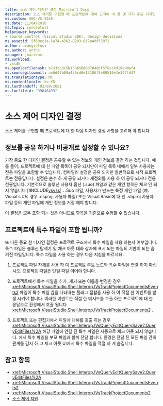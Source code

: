 ```yaml
---
title: 소스 제어 디자인 결정 Microsoft Docs
description: 소스 제어를 구현할 때 프로젝트에 대해 고려해 야 할 몇 가지 주요 디자인 결정에 대해 알아봅니다.
ms.custom: SEO-VS-2020
ms.date: 11/04/2016
ms.topic: conceptual
helpviewer_keywords:
- source control [Visual Studio SDK], design decisions
ms.assetid: 5f60ec1a-5a74-4362-8293-817a4dd73872
author: acangialosi
ms.author: anthc
manager: jmartens
ms.workload:
- vssdk
ms.openlocfilehash: b7335e3c5b15365680d70486f5f8ec8d19e90af4
ms.sourcegitcommit: ae6d47b09a439cd0e13180f5e89510e3e347fd47
ms.translationtype: MT
ms.contentlocale: ko-KR
ms.lasthandoff: 02/08/2021
ms.locfileid: "99846493"
---
```

# <a name="source-control-design-decisions"></a>소스 제어 디자인 결정
소스 제어를 구현할 때 프로젝트에 대 한 다음 디자인 결정 사항을 고려해 야 합니다.

## <a name="will-information-be-shared-or-private"></a>정보를 공유 하거나 비공개로 설정할 수 있나요?
 가장 중요 한 디자인 결정은 공유할 수 있는 정보와 개인 정보를 결정 하는 것입니다. 예를 들어, 프로젝트에 대 한 파일 목록이 공유 되지만이 파일 목록 내에서 일부 사용자는 전용 파일을 포함할 수 있습니다. 컴파일러 설정은 공유 되지만 일반적으로 시작 프로젝트는 전용입니다. 설정은 순수 하 게 공유 되거나 재정의를 사용 하 여 공유 되거나 전용 전용입니다. 기본적으로 솔루션 사용자 옵션 (.suo) 파일과 같은 개인 항목은 체크 인 되지 않습니다 [!INCLUDE[vsvss](../../extensibility/includes/vsvss_md.md)] . .Suo 파일, 사용자가 만드는 특정 개인 파일 (예: Visual c #의 경우 .csproj. 사용자 파일) 또는 Visual Basic에 대 한 .vbproj 사용자 파일 등의 개인 파일에 개인 정보를 저장 해야 합니다.

 이 결정은 모두 포함 되는 것은 아니므로 항목을 기준으로 수행할 수 있습니다.

## <a name="will-the-project-include-special-files"></a>프로젝트에 특수 파일이 포함 됩니까?
 또 다른 중요 한 디자인 결정은 프로젝트 구조에서 특수 파일을 사용 하는지 여부입니다. 특수 파일은 솔루션 탐색기 및 체크 아웃 대화 상자에 표시 되는 파일의 기반이 되는 숨겨진 파일입니다. 특수 파일을 사용 하는 경우 다음 지침을 따르세요.

1. 프로젝트 파일 자체를 사용 하 여 프로젝트 루트 노드와 특수 파일을 연결 하지 마십시오. 프로젝트 파일은 단일 파일 이어야 합니다.

2. 프로젝트에서 특수 파일을 추가, 제거 또는 이름을 변경한 경우 <xref:Microsoft.VisualStudio.Shell.Interop.IVsTrackProjectDocumentsEvents2> 파일이 특수 파일 임을 나타내는 플래그 집합을 사용 하 여 적절 한 이벤트를 발생 시켜야 합니다. 이러한 이벤트는 적절 한 메서드를 호출 하는 프로젝트에 대 한 응답으로 환경에서 호출 됩니다 <xref:Microsoft.VisualStudio.Shell.Interop.IVsTrackProjectDocuments2> .

3. 프로젝트 또는 편집기에서 파일에 대해를 호출 하는 경우 <xref:Microsoft.VisualStudio.Shell.Interop.IVsQueryEditQuerySave2.QueryEditFiles%2A> 해당 파일에 연결 된 특수 파일은 자동으로 체크 아웃 되지 않습니다. 에서 특수 파일을 부모 파일과 함께 전달 합니다. 환경은 전달 된 모든 파일 간의 관계를 감지 하 고 체크 아웃 UI에서 특수 파일을 적절 하 게 숨깁니다.

## <a name="see-also"></a>참고 항목
- <xref:Microsoft.VisualStudio.Shell.Interop.IVsQueryEditQuerySave2.QueryEditFiles%2A>
- <xref:Microsoft.VisualStudio.Shell.Interop.IVsTrackProjectDocumentsEvents2>
- <xref:Microsoft.VisualStudio.Shell.Interop.IVsTrackProjectDocuments2>
- [소스 제어 지원](../../extensibility/internals/supporting-source-control.md)
